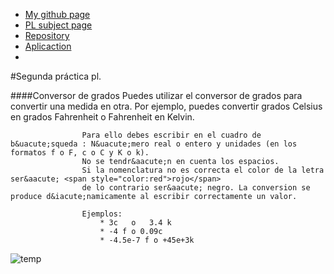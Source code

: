 
* [My github page](https://ctc87.github.io/)
* [PL subject page](http://ctc87.github.io/Practicas_PL/)
* [Repository](https://github.com/ULL-ESIT-GRADOII-PL/conversor-de-temperatura-simple-equipo-cob)
* [Aplicaction](http://ctc87.github.io/conversor-de-temperatura-simple-equipo-cob/)
* 

#Segunda práctica pl. 

####Conversor de grados
                    Puedes utilizar el conversor de grados para convertir una medida en otra. Por ejemplo, 
                    puedes convertir grados Celsius en grados Fahrenheit o Fahrenheit en Kelvin.
                    
                    Para ello debes escribir en el cuadro de b&uacute;squeda : N&uacute;mero real o entero y unidades (en los formatos f o F, c o C y K o k).
                    No se tendr&aacute;n en cuenta los espacios.
                    Si la nomenclatura no es correcta el color de la letra ser&aacute; <span style="color:red">rojo</span>
                    de lo contrario ser&aacute; negro. La conversion se produce d&iacute;namicamente al escribir correctamente un valor. 
                        
                    Ejemplos:
                        * 3c   o   3.4 k 
                        * -4 f o 0.09c
                        * -4.5e-7 f o +45e+3k

![temp](/images/favicon.png)